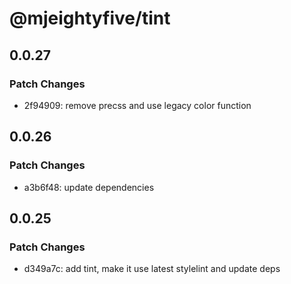 # @mjeightyfive/tint

## 0.0.27

### Patch Changes

-   2f94909: remove precss and use legacy color function

## 0.0.26

### Patch Changes

-   a3b6f48: update dependencies

## 0.0.25

### Patch Changes

-   d349a7c: add tint, make it use latest stylelint and update deps
